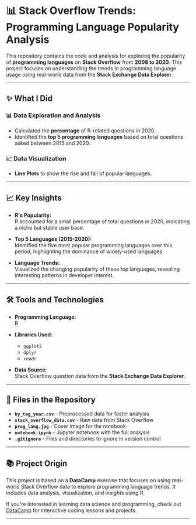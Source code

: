 # 📊 Stack Overflow Trends: Programming Language Popularity Analysis  

This repository contains the code and analysis for exploring the popularity of **programming languages** on **Stack Overflow** from **2008 to 2020**. This project focuses on understanding the trends in programming language usage using real-world data from the **Stack Exchange Data Explorer**.

---

## ✨ **What I Did**  

### 📊 **Data Exploration and Analysis**  
- Calculated the **percentage** of R-related questions in 2020.  
- Identified the **top 5 programming languages** based on total questions asked between 2015 and 2020.  

### 📈 **Data Visualization**  
- **Line Plots** to show the rise and fall of popular languages.   

---

## 📈 **Key Insights**  
- **R's Popularity:**  
  R accounted for a small percentage of total questions in 2020, indicating a niche but stable user base.  

- **Top 5 Languages (2015-2020):**  
  Identified the five most popular programming languages over this period, highlighting the dominance of widely-used languages.  

- **Language Trends:**  
  Visualized the changing popularity of these top languages, revealing interesting patterns in developer interest.  

---

## 🛠️ **Tools and Technologies**  
- **Programming Language:**  
  R  

- **Libraries Used:**  
  - `ggplot2`  
  - `dplyr`  
  - `readr`  

- **Data Source:**  
  Stack Overflow question data from the **Stack Exchange Data Explorer**.  

---

## 📄 **Files in the Repository**  
- **`by_tag_year.csv`** - Preprocessed data for faster analysis  
- **`stack_overflow_data.csv`** - Raw data from Stack Overflow  
- **`prog_lang.jpg`** - Cover image for the notebook  
- **`notebook.ipynb`** - Jupyter notebook with the full analysis  
- **`.gitignore`** - Files and directories to ignore in version control  

---

## 📚 **Project Origin**  
This project is based on a **DataCamp** exercise that focuses on using real-world Stack Overflow data to explore programming language trends. It includes data analysis, visualization, and insights using R.  

If you're interested in learning data science and programming, check out [DataCamp](https://app.datacamp.com/learn/projects/2557) for interactive coding lessons and projects.  

---
